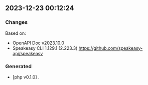 

## 2023-12-23 00:12:24
### Changes
Based on:
- OpenAPI Doc v2023.10.0 
- Speakeasy CLI 1.129.1 (2.223.3) https://github.com/speakeasy-api/speakeasy
### Generated
- [php v0.1.0] .